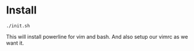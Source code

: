 # Install
    ./init.sh

This will install powerline for vim and bash. And also setup our vimrc as we want it.
